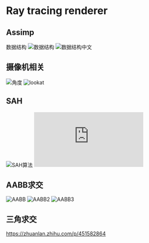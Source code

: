 ﻿# Ray tracing renderer
## Assimp
数据结构
![数据结构](https://learnopengl-cn.github.io/img/03/01/assimp_structure.png)
![数据结构中文](https://img-blog.csdnimg.cn/c14dd58304574f15b897b14dbadd27eb.png?x-oss-process=image/watermark,type_ZHJvaWRzYW5zZmFsbGJhY2s,shadow_50,text_Q1NETiBARWxzYeeahOi_t-W8nw==,size_20,color_FFFFFF,t_70,g_se,x_16)

## 摄像机相关
![角度](https://imgconvert.csdnimg.cn/aHR0cHM6Ly9sZWFybm9wZW5nbC1jbi5naXRodWIuaW8vaW1nLzAxLzA5L2NhbWVyYV9waXRjaF95YXdfcm9sbC5wbmc?x-oss-process=image/format,png)
![lookat](https://imgconvert.csdnimg.cn/aHR0cHM6Ly9sZWFybm9wZW5nbC1jbi5naXRodWIuaW8vaW1nLzAxLzA5L2NhbWVyYV9heGVzLnBuZw?x-oss-process=image/format,png)

## SAH
![SAH算法](https://img-blog.csdnimg.cn/d0d3093dac504cb39a824347314ad790.png?x-oss-process=image/watermark,type_d3F5LXplbmhlaQ,shadow_50,text_Q1NETiBA5Y2X6YWS54yr,size_20,color_FFFFFF,t_70,g_se,x_16)
![SAH代价](https://latex.codecogs.com/gif.latex?c%28A%2CB%29%3D%5Cfrac%7BS%28A%29%7D%7BS%28C%29%7Da&plus;%5Cfrac%7BS%28B%29%7D%7BS%28C%29%7Db&plus;0.125)

## AABB求交
![AABB](https://img-blog.csdnimg.cn/c3915d7530124de0a15cac58f206424e.png?x-oss-process=image/watermark,type_ZmFuZ3poZW5naGVpdGk,shadow_10,text_aHR0cHM6Ly9ibG9nLmNzZG4ubmV0L3dlaXhpbl80NDE3NjY5Ng==,size_16,color_FFFFFF,t_70)
![AABB2](https://img-blog.csdnimg.cn/04ea114d9ae04990ac1d531645b01f7b.png?x-oss-process=image/watermark,type_ZmFuZ3poZW5naGVpdGk,shadow_10,text_aHR0cHM6Ly9ibG9nLmNzZG4ubmV0L3dlaXhpbl80NDE3NjY5Ng==,size_16,color_FFFFFF,t_70)
![AABB3](https://pic2.zhimg.com/80/v2-37f0a8f9cbbfb4b6a91b855cb7606a6d_720w.webp)

## 三角求交

https://zhuanlan.zhihu.com/p/451582864
